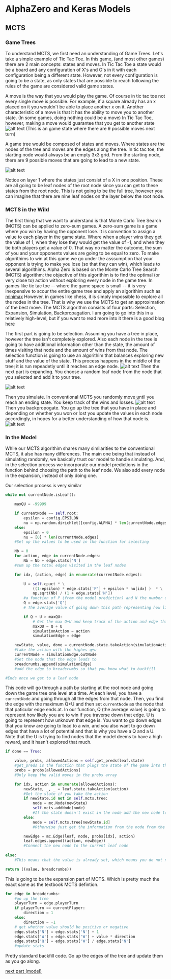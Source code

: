 # AlphaZero and Keras Models

## MCTS

### Game Trees
To understand MCTS, we first need an understanding of Game Trees.
Let's take a simple example of Tic Tac Toe. In this game, (and most other games) there are 2 main concepts: states and moves.
In Tic Tac Toe a state would be a board and any configuration of X's and O's in it with each configuration being a different state. However, not every configuration is going to be a state, as only states that are possible to reach following the rules of the game are considered valid game states.

A move is the way that you would play the game. Of course in tic tac toe not every single move is possible. For example, if a square already has an x placed on it you wouldn't be able to place another x on it. Another characteristic of a move is that it has the ability to move you to another state. (In some games, doing nothing could be a move) In Tic Tac Toe, however, making a move would guarantee that you get to another state
![alt text](emptystate.gif "empty state")
(This is an game state where there are 9 possible moves next turn)

A game tree would be composed of states and moves. Where states are the nodes of the tree and moves are the edges along the tree.
In tic tac toe, the starting node would always be an empty 3x3 grid. From the starting node, there are 9 possible moves that are going to lead to a new state.

![alt text](tree.png "game tree")

Notice on layer 1 where the states just consist of a X in one position. These are all going to be leaf nodes of the root node since you can get to these states from the root node. This is not going to be the full tree, however you can imagine that there are nine leaf nodes on the layer below the root node.

### MCTS in the Wild
The first thing that we want to understand is that Monte Carlo Tree Search (MCTS) can be applied to zero-sum games. A zero-sum game is a game where you win by having the opponent lose. It is convention to assign a value to each player in the game state. Where when a player wins they get the value of 1, when they lose they would get the value of -1, and when they tie both players get a value of 0. That way no matter the outcome, the sum of you and your opponents values are going to be equal to zero. To make algorithims to win at this game we go under the asssumption that your opponent is trying to make you lose (so that they can win), which leads to several algorithims.
Alpha Zero is based on the Monte Carlo Tree Search (MCTS) algorithm: the objective of this algorithim is to find the optimal (or very close to) action without exploring every node in the game tree. In games like tic tac toe -- where the game space is small -- it is very inexpensive to scour the entire game tree and apply an algorithim such as [minimax](https://www.baeldung.com/java-minimax-algorithm)
However, in games like chess, it is simply impossible to explore all the nodes in the tree. That is why we use the MCTS to get an approximation of the best move. The MCTS algorithm consists of four parts: Selection, Expansion, Simulation, Backpropagation. I am going to go into this in a relatively high-level, but if you want to read more into it there is a good blog [here](https://medium.com/@quasimik/monte-carlo-tree-search-applied-to-letterpress-34f41c86e238)

The first part is going to be selection. Assuming you have a tree in place, however the tree isn't completely explored. Also each node in the tree is going to have additional information other than the state, the amount of times visiting that node and the amount of wins from that node. The selection function is going to use an algorithim that balances exploring new stuff and the value of the state. This process happens in the middle of the tree; it is run repeadetly until it reaches an edge node.
![alt text](https://github.com/supersteph.github.io/tictac/selection.jpeg "selection")
Then the next part is expanding. You choose a random leaf node from the node that you selected and add it to your tree.

![alt text](expansion.jpeg "expansion")

Then you simulate. In conventional MCTS you randomly move until you reach an ending state. You keep track of the wins and losses.
![alt text](simulation.jpeg "simulation")
Then you backpropogate. You go up the tree that you have in place and depending on whether you won or lost you update the values in each node accordingly, in hopes for a better understanding of how that node is.
![alt text](backprop.jpeg "backprop")
### In the Model
While our MCTS algorithim shares many similarities to the conventional MCTS, it also has many differences. The main one being that instead of simulating randomly, we basically trust our model to handle simulating. And, in the selection process we incorporate our model predictions in the function behind choosing the path to the leaf node. We also add every node in the expansion, instead of only doing one.

Our selection process is very similar

```python
while not currentNode.isLeaf():

	maxQU = -99999

	if currentNode == self.root:
		epsilon = config.EPSILON
		nu = np.random.dirichlet([config.ALPHA] * len(currentNode.edges))
	else:
		epsilon = 0
		nu = [0] * len(currentNode.edges)
	#Set up the values to be used in the function for selecting

	Nb = 0
	for action, edge in currentNode.edges:
		Nb = Nb + edge.stats['N']
	#sum up the total edges visited in the leaf nodes

	for idx, (action, edge) in enumerate(currentNode.edges):

		U = self.cpuct * \
			((1-epsilon) * edge.stats['P'] + epsilon * nu[idx] )  * \
			np.sqrt(Nb) / (1 + edge.stats['N'])
		#a function of P (from the model prediction) and N the number of times visiting this node representing how unknown going down the current edge is 
		Q = edge.stats['Q']
		# The average value of going down this path representing how likely you are going to win

		if Q + U > maxQU:
			# Get the max Q+U and keep track of the action and edge that it is
			maxQU = Q + U
			simulationAction = action
			simulationEdge = edge

	newState, value, done = currentNode.state.takeAction(simulationAction) 
	#take the action with the highes q+u
	currentNode = simulationEdge.outNode
	#Get the node that the edge leads to
	breadcrumbs.append(simulationEdge)
	#add the edge to breadcrumbs so that you know what to backfill

#Ends once we get to a leaf node
```
This code will go through a path by starting at the root node and going down the game tree one level at a time. At each level, you have a `currentNode` and going through all the edges from that node. Then, you find the edge with the maximum Q+U and then set `currentNode` as the node that that paticular edge ends at.
In our function, Q (the average value) is going to represent how likely you are to win if you traverse down that edge. U is going to represent how unknown that edge is. You want to go down edges that you know are going to lead to a win, and you also want to go down edges that have a lot of potential and that is why you have a Q and a U. Note that the U is trying to find nodes that the model deems to have a high reward, and it hasn't explored that much.


```python
if done == True:

	value, probs, allowedActions = self.get_preds(leaf.state)
	#get_preds is the function that plugs the state of the game into the model
	probs = probs[allowedActions]
	#Only keep the valid moves in the probs array

	for idx, action in enumerate(allowedActions):
		newState, _, _ = leaf.state.takeAction(action)
		#Get the state if you take the action
		if newState.id not in self.mcts.tree:
			node = mc.Node(newState)
			self.mcts.addNode(node)
			#If the state doesn't exist in the node add the new node to the tree
		else:
			node = self.mcts.tree[newState.id]
			#Otherwise just get the information from the node from the tree

		newEdge = mc.Edge(leaf, node, probs[idx], action)
		leaf.edges.append((action, newEdge))
		#Connect the new node to the current leaf node
		
else:
	#This means that the value is already set, which means you do not need to evaluate or add the node

return ((value, breadcrumbs))

```
This is going to be the expansion part of MCTS. Which is pretty much the exact same as the textbook MCTS defintion.

```python
for edge in breadcrumbs:
	#go up the tree
	playerTurn = edge.playerTurn
	if playerTurn == currentPlayer:
		direction = 1
	else:
		direction = -1
	# get whether value should be positive or negative
	edge.stats['N'] = edge.stats['N'] + 1
	edge.stats['W'] = edge.stats['W'] + value * direction
	edge.stats['Q'] = edge.stats['W'] / edge.stats['N']
	#update stats

```
Pretty standard backfill code. Go up the edges of the tree and update them as you go along.

[next part (model)](modelagain.md)